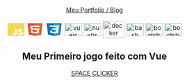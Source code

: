 
<div align="center"><br>
  <a href="https://rafaelmdev-blog.vercel.app/" target="__blank"> Meu Portfolio / Blog </a> 
</div>

<div align="center"><br>
  <img align="center" title="javascript" height="30" width="40" src="https://raw.githubusercontent.com/devicons/devicon/master/icons/javascript/javascript-plain.svg">
  <img align="center" title="htm5" height="30" width="40" src="https://raw.githubusercontent.com/devicons/devicon/master/icons/html5/html5-original.svg">
  <img align="center" title="css3" height="30" width="40" src="https://raw.githubusercontent.com/devicons/devicon/master/icons/css3/css3-original.svg">
  <img align="center" title="vuejs" height="30" width="40" src="https://cdn.jsdelivr.net/gh/devicons/devicon/icons/vuejs/vuejs-original.svg" />
  <img align="center" title="nuxtjs" height="30" width="40" src="https://cdn.jsdelivr.net/gh/devicons/devicon/icons/nuxtjs/nuxtjs-original.svg" />
  <img align="center" title="docker" height="40" width="50" src="https://cdn.jsdelivr.net/gh/devicons/devicon/icons/docker/docker-original.svg" />
  <img align="center" title="bash" height="30" width="40" src="https://cdn.jsdelivr.net/gh/devicons/devicon/icons/bash/bash-original.svg" />
  <img align="center" title="bootstrap" height="30" width="40" src="https://cdn.jsdelivr.net/gh/devicons/devicon/icons/bootstrap/bootstrap-plain.svg" />
  <img align="center" title="bootstrap" height="30" width="40" src="https://avatars.githubusercontent.com/u/13810373?s=280&v=4" />
</div>

<div align="center">
  <h2>Meu Primeiro jogo feito com Vue</h2>
  <a href="https://spaceclicker.com.br/space" target="__blank">SPACE CLICKER</a><br>
</div> 
